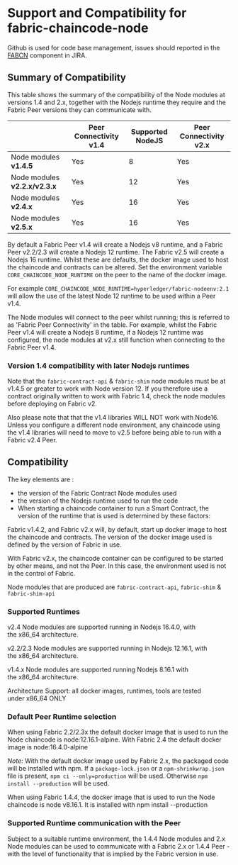 # Support and Compatibility for fabric-chaincode-node

Github is used for code base management, issues should reported in the [FABCN](https://jira.hyperledger.org/projects/FABCN/issues/) component in JIRA.

## Summary of Compatibility

This table shows the summary of the compatibility of the Node modules at versions 1.4 and 2.x, together with the Nodejs runtime they require and the Fabric Peer versions they can communicate with.

|                                | Peer Connectivity v1.4 | Supported NodeJS | Peer Connectivity v2.x |
| ------------------------------ | ---------------------- | ---------------- | ---------------------- |
| Node modules **v1.4.5**        | Yes                    | 8                | Yes                    |
| Node modules **v2.2.x/v2.3.x** | Yes                    | 12               | Yes                    |
| Node modules **v2.4.x**        | Yes                    | 16               | Yes                    |
| Node modules **v2.5.x**        | Yes                    | 16               | Yes                    |


By default a Fabric Peer v1.4 will create a Nodejs v8 runtime, and a Fabric Peer v2.2/2.3 will create a Nodejs 12 runtime. The Fabric v2.5 will create a Nodejs 16 runtime. Whilst these are defaults, the docker image used to host the chaincode and contracts can be altered. Set the environment variable `CORE_CHAINCODE_NODE_RUNTIME` on the peer to the name of the docker image.

For example `CORE_CHAINCODE_NODE_RUNTIME=hyperledger/fabric-nodeenv:2.1` will allow the use of the latest Node 12 runtime to be used within a Peer v1.4.

The Node modules will connect to the peer whilst running; this is referred to as 'Fabric Peer Connectivity' in the table. For example, whilst the Fabric Peer v1.4 will create a Nodejs 8 runtime, if a Nodejs 12 runtime was configured, the node modules at v2.x still function when connecting to the Fabric Peer v1.4.

### Version 1.4 compatibility with later Nodejs runtimes

Note that the `fabric-contract-api` & `fabric-shim` node modules must be at v1.4.5 or greater to work with Node version 12. If you therefore use a contract originally written to work with Fabric 1.4, check the node modules before deploying on Fabric v2.

Also please note that that the v1.4 libraries WILL NOT work with Node16. Unless you configure a different node environment, any chaincode using the v1.4 libraries will need to move to v2.5 before being able to run with a Fabric v2.4 Peer.

## Compatibility

The key elements are :

- the version of the Fabric Contract Node modules used
- the version of the Nodejs runtime used to run the code
- When starting a chaincode container to run a Smart Contract, the version of the runtime that is used is determined by these factors:

Fabric v1.4.2, and Fabric v2.x will, by default, start up docker image to host the chaincode and contracts. The version of the docker image used is defined by the version of Fabric in use.

With Fabric v2.x, the chaincode container can be configured to be started by other means, and not the Peer. In this case, the environment used is not in the control of Fabric.

Node modules that are produced are `fabric-contract-api`, `fabric-shim` & `fabric-shim-api`

### Supported Runtimes

v2.4 Node modules are supported running in Nodejs 16.4.0, with the x86_64 architecture.

v2.2/2.3 Node modules are supported running in Nodejs 12.16.1, with the x86_64 architecture.

v1.4.x Node modules are supported running Nodejs 8.16.1 with the x86_64 architecture.

Architecture Support: all docker images, runtimes, tools are tested under x86_64 ONLY

### Default Peer Runtime selection

When using Fabric 2.2/2.3x the default docker image that is used to run the Node chaincode is node:12.16.1-alpine. With Fabric 2.4 the default docker image is node:16.4.0-alpine

*Note:* With the default docker image used by Fabric 2.x, the packaged code will be installed with npm. If a `package-lock.json` or a `npm-shrinkwrap.json` file is present, `npm ci --only=production` will be used. Otherwise `npm install --production` will be used. 

When using Fabric 1.4.4, the docker image that is used to run the Node chaincode is node v8.16.1. It is installed with npm install --production

### Supported Runtime communication with the Peer

Subject to a suitable runtime environment, the 1.4.4 Node modules and 2.x Node modules can be used to communicate with a Fabric 2.x or 1.4.4 Peer - with the level of functionality that is implied by the Fabric version in use. 